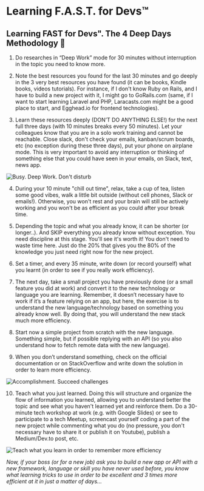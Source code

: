 # Learning F.A.S.T. for Devs™

## Learning FAST for Devs". The 4 Deep Days Methodology 🚀


1. Do researches in “Deep Work” mode for 30 minutes without interruption in the topic you need to know more.

2. Note the best resources you found for the last 30 minutes and go deeply in the 3 very best resources you have found (it can be books, Kindle books, videos tutorials). For instance, if I don't know Ruby on Rails, and I have to build a new project with it, I might go to GoRails.com (same, if I want to start learning Laravel and PHP, Laracasts.com might be a good place to start, and Egghead.io for frontend technologies).

3. Learn these resources deeply (DON’T DO ANYTHING ELSE!) for the next full three days (with 10 minutes breaks every 50 minutes).
Let your colleagues know that you are in a solo work training and cannot be reachable.
Close slack, don't check your emails, kanban/scrum boards, etc (no exception during these three days), put your phone on airplane mode. 
This is very important to avoid any interruption or thinking of something else that you could have seen in your emails, on Slack, text, news app.

![Busy. Deep Work. Don't disturb](https://media.giphy.com/media/VjAB0fOmK15Ze/giphy.gif)

4. During your 10 minute "chill out time", relax, take a cup of tea, listen some good vibes, walk a little bit outside (without cell phones, Slack or emails!). Otherwise, you won't rest and your brain will still be actively working and you won't be as efficient as you could after your break time.

5. Depending the topic and what you already know, it can be shorter (or longer..). 
And SKIP everything you already know without exception. You need discipline at this stage. You'll see it's worth it!
You don't need to waste time here. Just do the 20% that gives you the 80% of the knowledge you just need right now for the new project.

6. Set a timer, and every 35 minute, write down (or record yourself) what you learnt (in order to see if you really work efficiency).

7. The next day, take a small project you have previously done (or a small feature you did at work) and convert it to the new technology or language you are learning. Remember, it doesn’t necessary have to work if it’s a feature relying on an app, but here, the exercise is to understand the new language/technology based on something you already know well. By doing that, you will understand the new stack much more efficiency.

8. Start now a simple project from scratch with the new language. Something simple, but if possible replying with an API (so you also understand how to fetch remote data with the new language). 

9. When you don’t understand something, check on the official documentation or on StackOverflow and write down the solution in order to learn more efficiency.

![Accomplishment. Succeed challenges](https://media.giphy.com/media/l0Iy7zmLUiALbkna8/giphy.gif)

10. Teach what you just learned. Doing this will structure and organize the flow of information you learned, allowing you to understand better the topic and see what you haven't learned yet and reinforce them.
Do a 30-minute tech workshop at work (e.g. with Google Slides) or see to participate to a tech Meetup, screencast yourself coding a part of the new project while commenting what you do (no pressure, you don't necessary have to share it or publish it on Youtube), publish a Medium/Dev.to post, etc.

![Teach what you learn in order to remember more efficiency](https://i.giphy.com/media/3ohc10nduj1irsuzgA/giphy.gif)


*Now, if your boss (or for a new job) ask you to build a new app or API with a new framework, language or skill you have never used before, you know what learning tricks to use in order to be excellent and 3 times more efficient at it in just a matter of days...*

